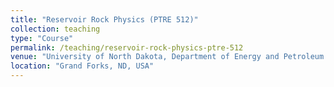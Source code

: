```yaml
---
title: "Reservoir Rock Physics (PTRE 512)"
collection: teaching
type: "Course"
permalink: /teaching/reservoir-rock-physics-ptre-512
venue: "University of North Dakota, Department of Energy and Petroleum Engineering"
location: "Grand Forks, ND, USA"
---
```

